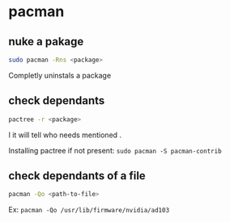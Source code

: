 # pacman

## nuke a pakage
```bash
sudo pacman -Rns <package>
```
Completly uninstals a package

## check dependants
```bash
pactree -r <package>
```
I it will tell who needs mentioned <package>.

Installing pactree if not present: `sudo pacman -S pacman-contrib`

## check dependants of a file
```bash
pacman -Qo <path-to-file>
```
Ex: `pacman -Qo /usr/lib/firmware/nvidia/ad103`


